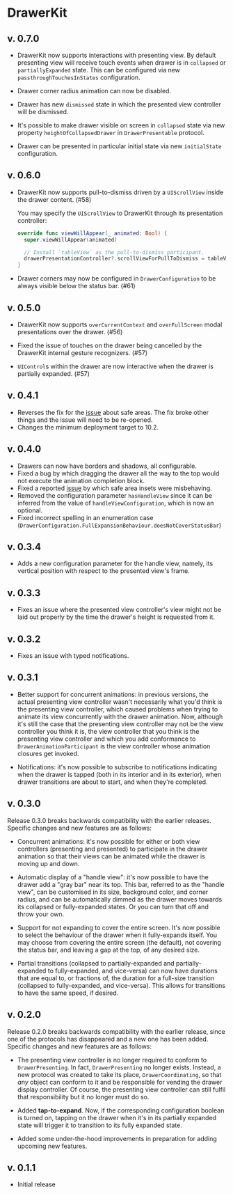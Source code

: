 # DrawerKit

## v. 0.7.0

- DrawerKit now supports interactions with presenting view. By default presenting view will receive touch events when drawer is in `collapsed` or `partiallyExpanded` state. This can be configured via new `passthroughTouchesInStates` configuration.

- Drawer corner radius animation can now be disabled.

- Drawer has new `dismissed` state in which the presented view controller will be dismissed. 

- It's possible to make drawer visible on screen in `collapsed` state via new property `heightOfCollapsedDrawer` in `DrawerPresentable` protocol.

- Drawer can be presented in particular initial state via new `initialState` configuration.

## v. 0.6.0

- DrawerKit now supports pull-to-dismiss driven by a `UIScrollView` inside the drawer content. (#58)

  You may specify the `UIScrollView` to DrawerKit through its presentation controller:
  ```swift
  override func viewWillAppear(_ animated: Bool) {
    super.viewWillAppear(animated)

    // Install `tableView` as the pull-to-dismiss participant.
    drawerPresentationController?.scrollViewForPullToDismiss = tableView
  }
  ```

- Drawer corners may now be configured in `DrawerConfiguration` to be always visible below the status bar. (#61)

## v. 0.5.0

- DrawerKit now supports `overCurrentContext` and `overFullScreen` modal presentations over the drawer. (#56)

- Fixed the issue of touches on the drawer being cancelled by the DrawerKit internal gesture recognizers. (#57)

- `UIControl`s within the drawer are now interactive when the drawer is partially expanded. (#57)

## v. 0.4.1

- Reverses the fix for the [issue](https://github.com/Babylonpartners/DrawerKit/issues/31) about safe areas. The fix broke other things and the issue will need to be re-opened.
- Changes the minimum deployment target to 10.2.

## v. 0.4.0

- Drawers can now have borders and shadows, all configurable.
- Fixed a bug by which dragging the drawer all the way to the top would not execute the animation completion block.
- Fixed a reported [issue](https://github.com/Babylonpartners/DrawerKit/issues/31) by which safe area insets were misbehaving.
- Removed the configuration parameter `hasHandleView` since it can be inferred from the value of `handleViewConfiguration`, which is now an optional.
- Fixed incorrect spelling in an enumeration case (`DrawerConfiguration.FullExpansionBehaviour.doesNotCoverStatusBar`)

## v. 0.3.4

- Adds a new configuration parameter for the handle view, namely, its vertical position with respect to the presented view's frame.

## v. 0.3.3

- Fixes an issue where the presented view controller's view might not be laid out properly by the time the drawer's height is requested from it.

## v. 0.3.2

- Fixes an issue with typed notifications.

## v. 0.3.1

- Better support for concurrent animations: in previous versions, the actual presenting view controller wasn't necessarily what you'd think is the presenting view controller, which caused problems when trying to animate its view concurrently with the drawer animation. Now, although it's still the case that the presenting view controller may not be the view controller you think it is, the view controller that you think is the presenting view controller and which you add conformance to `DrawerAnimationParticipant` is the view controller whose animation closures get invoked.

- Notifications: it's now possible to subscribe to notifications indicating when the drawer is tapped (both in its interior and in its exterior), when drawer transitions are about to start, and when they're completed.

## v. 0.3.0

Release 0.3.0 breaks backwards compatibility with the earlier releases. Specific changes and new features are as follows:

- Concurrent animations: it's now possible for either or both view controllers (presenting and presented) to participate in the drawer animation so that their views can be animated while the drawer is moving up and down.

- Automatic display of a "handle view": it's now possible to have the drawer add a "gray bar" near its top. This bar, referred to as the "handle view", can be customised in its size, background color, and corner radius, and can be automatically dimmed as the drawer moves towards its collapsed or fully-expanded states. Or you can turn that off and throw your own.

- Support for not expanding to cover the entire screen. It's now possible to select the behaviour of the drawer when it fully-expands itself. You may choose from covering the entire screen (the default), not covering the status bar, and leaving a gap at the top, of any desired size.

- Partial transitions (collapsed to partially-expanded and partially-expanded to fully-expanded, and vice-versa) can now have durations that are equal to, or fractions of, the duration for a full-size transition (collapsed to fully-expanded, and vice-versa). This allows for transitions to have the same speed, if desired.

## v. 0.2.0

Release 0.2.0 breaks backwards compatibility with the earlier release, since one of the protocols has disappeared and a new one has been added. Specific changes and new features are as follows:

- The presenting view controller is no longer required to conform to `DrawerPresenting`. In fact, `DrawerPresenting` no longer exists. Instead, a new protocol was created to take its place, `DrawerCoordinating`, so that *any* object can conform to it and be responsible for vending the drawer display controller. Of course, the presenting view controller can still fulfil that responsibility but it no longer must do so.

- Added **tap-to-expand**. Now, if the corresponding configuration boolean is turned on, tapping on the drawer when it's in its partially expanded state will trigger it to transition to its fully expanded state.

- Added some under-the-hood improvements in preparation for adding upcoming new features.

## v. 0.1.1

- Initial release

